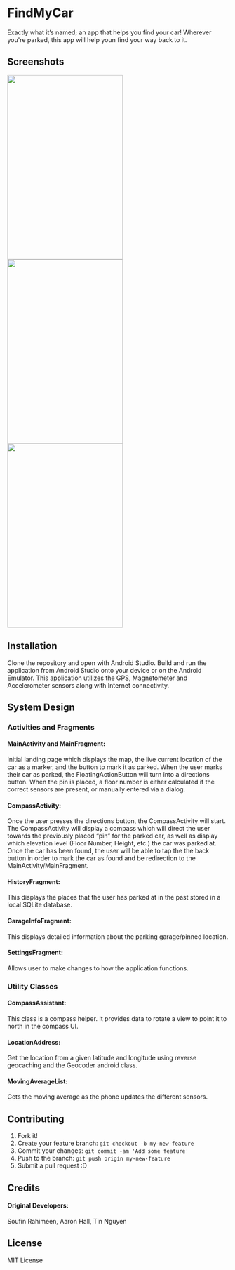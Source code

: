 # FindMyCar
Exactly what it’s named; an app that helps you find your car! Wherever you're parked, this app will help youn find your way back to it.

## Screenshots

<img src="http://i.imgur.com/LTYydPv.png" width="263px" height="420px" /> <img src="http://i.imgur.com/D2Hq3Gf.png" width="263px" height="420px" /> <img src="http://i.imgur.com/pudiKHu.png" width="263px" height="420px" /> 

## Installation
Clone the repository and open with Android Studio. Build and run the application from Android Studio onto your device or on the Android Emulator. This application utilizes the GPS, Magnetometer and Accelerometer sensors along with Internet connectivity.

## System Design

### Activities and Fragments

#### MainActivity and MainFragment: 
Initial landing page which displays the map, the live current location of the car as a marker, and the button to mark it as parked. When the user marks their car as parked, the FloatingActionButton will turn into a directions button. When the pin is placed, a floor number is either calculated if the correct sensors are present, or manually entered via a dialog.

#### CompassActivity: 
Once the user presses the directions button, the CompassActivity will start. The CompassActivity will display a compass which will direct the user towards the previously placed “pin” for the parked car, as well as display which elevation level (Floor Number, Height, etc.) the car was parked at.  Once the car has been found, the user will be able to tap the the back button in order to mark the car as found and be redirection to the MainActivity/MainFragment.

#### HistoryFragment:  
This displays the places that the user has parked at in the past stored in a local SQLite database.

#### GarageInfoFragment: 
This displays detailed information about the parking garage/pinned location.

#### SettingsFragment: 
Allows user to make changes to how the application functions. 

### Utility Classes

#### CompassAssistant: 
This class is a compass helper. It provides data to rotate a view to point it to north in the compass UI.

#### LocationAddress: 
Get the location from a given latitude and longitude using reverse geocaching and the Geocoder android class.

#### MovingAverageList: 
Gets the moving average as the phone updates the different sensors.


## Contributing
1. Fork it!
2. Create your feature branch: `git checkout -b my-new-feature`
3. Commit your changes: `git commit -am 'Add some feature'`
4. Push to the branch: `git push origin my-new-feature`
5. Submit a pull request :D

## Credits
#### Original Developers: 
Soufin Rahimeen, Aaron Hall, Tin Nguyen

## License
MIT License

